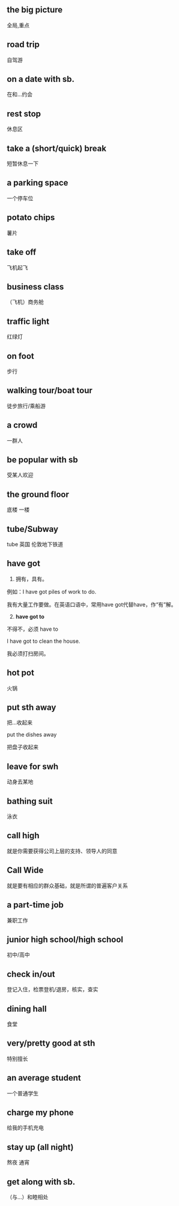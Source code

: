 ## the big picture

全局,重点


## road trip

自驾游

## on a date with sb.

在和...约会

## rest stop 

休息区

## take a (short/quick) break

短暂休息一下

## a parking space

一个停车位

## potato chips

薯片

## take off

飞机起飞

## business class

（飞机）商务舱

## traffic light

红绿灯

## on foot

步行

## walking tour/boat tour

徒步旅行/乘船游

## a crowd

一群人

## be popular with sb

受某人欢迎


## the ground floor 

底楼 一楼

## tube/Subway

tube 英国 伦敦地下铁道

## have got

1. 拥有，具有。

例如：I have got piles of work to do.

我有大量工作要做。在英语口语中，常用have got代替have，作“有”解。

2. **have got to** 

不得不，必须 have to

I have got to clean the house.

我必须打扫房间。

## hot pot

火锅


## put sth away

把...收起来

put the dishes away

把盘子收起来


## leave for swh

动身去某地


## bathing suit

泳衣

## call high

就是你需要获得公司上层的支持、领导人的同意

## Call Wide

就是要有相应的群众基础，就是所谓的普遍客户关系


## a part-time job

兼职工作


## junior high school/high school

初中/高中

## check in/out

登记入住，检票登机/退房，核实，查实


## dining hall

食堂

## very/pretty good at sth

特别擅长

## an average student

一个普通学生

## charge my phone

给我的手机充电

## stay up (all night)

熬夜 通宵

## get along with sb.

（与…）和睦相处





